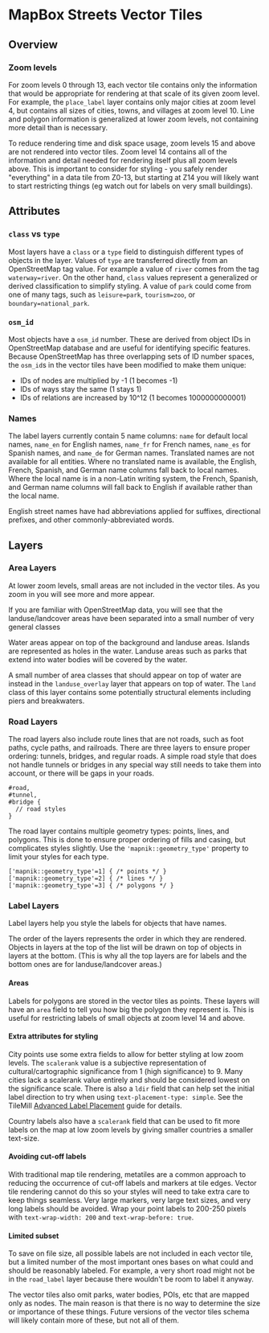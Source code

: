 MapBox Streets Vector Tiles
===========================

Overview
--------

### Zoom levels

For zoom levels 0 through 13, each vector tile contains only the information that would be appropriate for rendering at that scale of its given zoom level. For example, the `place_label` layer contains only major cities at zoom level 4, but contains all sizes of cities, towns, and villages at zoom level 10. Line and polygon information is generalized at lower zoom levels, not containing more detail than is necessary.

To reduce rendering time and disk space usage, zoom levels 15 and above are not rendered into vector tiles. Zoom level 14 contains all of the information and detail needed for rendering itself plus all zoom levels above. This is important to consider for styling - you safely render "everything" in a data tile from Z0-13, but starting at Z14 you will likely want to start restricting things (eg watch out for labels on very small buildings).

Attributes
----------

### `class` vs `type`

Most layers have a `class` or a `type` field to distinguish different types of objects in the layer. Values of `type` are transferred directly from an OpenStreetMap tag value. For example a value of `river` comes from the tag `waterway=river`. On the other hand, `class` values represent a generalized or derived classification to simplify styling. A value of `park` could come from one of many tags, such as `leisure=park`, `tourism=zoo`, or `boundary=national_park`.

### `osm_id`

Most objects have a `osm_id` number. These are derived from object IDs in OpenStreetMap database and are useful for identifying specific features. Because OpenStreetMap has three overlapping sets of ID number spaces, the `osm_id`s in the vector tiles have been modified to make them unique:

<!-- V2 -->
- IDs of nodes are multiplied by -1 (1 becomes -1)
- IDs of ways stay the same (1 stays 1)
- IDs of relations are increased by 10^12 (1 becomes 1000000000001)

<!-- V3, coming soon
- IDs of nodes are multiplied by -1 (1 becomes -1)
- IDs of ways that are lines stay the same (1 stays 1)
- IDs of ways that are polygons are increased by 10^12 (1 becomes 1000000000001)
- IDs of relations that are lines are increased by 2\*10^12  (1 becomes 2000000000001)
- IDs of relations that are polygons are increased by 3\*10^12 (1 becomes 3000000000001)
-->

### Names

The label layers currently contain 5 name columns: `name` for default local names, `name_en` for English names, `name_fr` for French names, `name_es` for Spanish names, and `name_de` for German names. Translated names are not available for all entities. Where no translated name is available, the English, French, Spanish, and German name columns fall back to local names. Where the local name is in a non-Latin writing system, the French, Spanish, and German name columns will fall back to English if available rather than the local name.

English street names have had abbreviations applied for suffixes, directional prefixes, and other commonly-abbreviated words.


Layers
------

### Area Layers

At lower zoom levels, small areas are not included in the vector tiles. As you zoom in you will see more and more appear.

If you are familiar with OpenStreetMap data, you will see that the landuse/landcover areas have been separated into a small number of very general classes

Water areas appear on top of the background and landuse areas. Islands are represented as holes in the water. Landuse areas such as parks that extend into water bodies will be covered by the water.

A small number of area classes that should appear on top of water are instead in the `landuse_overlay` layer that appears on top of water. The `land` class of this layer contains some potentially structural elements including piers and breakwaters.


### Road Layers

The road layers also include route lines that are not roads, such as foot paths, cycle paths, and railroads. There are three layers to ensure proper ordering: tunnels, bridges, and regular roads. A simple road style that does not handle tunnels or bridges in any special way still needs to take them into account, or there will be gaps in your roads.

    #road,
    #tunnel,
    #bridge {
      // road styles
    }

The road layer contains multiple geometry types: points, lines, and polygons. This is done to ensure proper ordering of fills and casing, but complicates styles slightly. Use the `'mapnik::geometry_type'` property to limit your styles for each type.

    ['mapnik::geometry_type'=1] { /* points */ }
    ['mapnik::geometry_type'=2] { /* lines */ }
    ['mapnik::geometry_type'=3] { /* polygons */ }


### Label Layers

Label layers help you style the labels for objects that have names.

The order of the layers represents the order in which they are rendered. Objects in layers at the top of the list will be drawn on top of objects in layers at the bottom. (This is why all the top layers are for labels and the bottom ones are for landuse/landcover areas.)

#### Areas

Labels for polygons are stored in the vector tiles as points. These layers will have an `area` field to tell you how big the polygon they represent is. This is useful for restricting labels of small objects at zoom level 14 and above.

#### Extra attributes for styling

City points use some extra fields to allow for better styling at low zoom levels. The `scalerank` value is a subjective representation of cultural/cartographic significance from 1 (high significance) to 9. Many cities lack a scalerank value entirely and should be considered lowest on the significance scale. There is also a `ldir` field that can help set the initial label direction to try when using `text-placement-type: simple`. See the TileMill [Advanced Label Placement][1] guide for details.

[1]: http://mapbox.com/tilemill/docs/guides/labels-advanced/

Country labels also have a `scalerank` field that can be used to fit more labels on the map at low zoom levels by giving smaller countries a smaller text-size.

#### Avoiding cut-off labels

With traditional map tile rendering, metatiles are a common approach to reducing the occurrence of cut-off labels and markers at tile edges. Vector tile rendering cannot do this so your styles will need to take extra care to keep things seamless. Very large markers, very large text sizes, and very long labels should be avoided. Wrap your point labels to 200-250 pixels with `text-wrap-width: 200` and `text-wrap-before: true`.

#### Limited subset

To save on file size, all possible labels are not included in each vector tile, but a limited number of the most important ones bases on what could and should be reasonably labeled. For example, a very short road might not be in the `road_label` layer because there wouldn't be room to label it anyway.

The vector tiles also omit parks, water bodies, POIs, etc that are mapped only as nodes. The main reason is that there is no way to determine the size or importance of these things. Future versions of the vector tiles schema will likely contain more of these, but not all of them.
